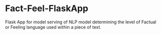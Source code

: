 # Fact-Feel-FlaskApp
Flask App for model serving of NLP model determining the level of Factual or Feeling language used within a piece of text.

